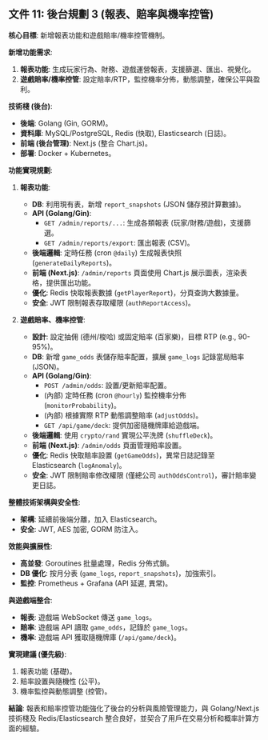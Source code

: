 ## 文件 11: 後台規劃 3 (報表、賠率與機率控管)

**核心目標**: 新增報表功能和遊戲賠率/機率控管機制。

**新增功能需求**:
1.  **報表功能**: 生成玩家行為、財務、遊戲運營報表，支援篩選、匯出、視覺化。
2.  **遊戲賠率/機率控管**: 設定賠率/RTP，監控機率分佈，動態調整，確保公平與盈利。

**技術棧 (後台)**:
*   **後端**: Golang (Gin, GORM)。
*   **資料庫**: MySQL/PostgreSQL, Redis (快取), Elasticsearch (日誌)。
*   **前端 (後台管理)**: Next.js (整合 Chart.js)。
*   **部署**: Docker + Kubernetes。

**功能實現規劃**:

1.  **報表功能**:
    *   **DB**: 利用現有表，新增 `report_snapshots` (JSON 儲存預計算數據)。
    *   **API (Golang/Gin)**:
        *   `GET /admin/reports/...`: 生成各類報表 (玩家/財務/遊戲)，支援篩選。
        *   `GET /admin/reports/export`: 匯出報表 (CSV)。
    *   **後端邏輯**: 定時任務 (cron `@daily`) 生成報表快照 (`generateDailyReports`)。
    *   **前端 (Next.js)**: `/admin/reports` 頁面使用 Chart.js 展示圖表，渲染表格，提供匯出功能。
    *   **優化**: Redis 快取報表數據 (`getPlayerReport`)，分頁查詢大數據量。
    *   **安全**: JWT 限制報表存取權限 (`authReportAccess`)。

2.  **遊戲賠率、機率控管**:
    *   **設計**: 設定抽佣 (德州/梭哈) 或固定賠率 (百家樂)，目標 RTP (e.g., 90-95%)。
    *   **DB**: 新增 `game_odds` 表儲存賠率配置，擴展 `game_logs` 記錄當局賠率 (JSON)。
    *   **API (Golang/Gin)**:
        *   `POST /admin/odds`: 設置/更新賠率配置。
        *   (內部) 定時任務 (cron `@hourly`) 監控機率分佈 (`monitorProbability`)。
        *   (內部) 根據實際 RTP 動態調整賠率 (`adjustOdds`)。
        *   `GET /api/game/deck`: 提供加密隨機牌庫給遊戲端。
    *   **後端邏輯**: 使用 `crypto/rand` 實現公平洗牌 (`shuffleDeck`)。
    *   **前端 (Next.js)**: `/admin/odds` 頁面管理賠率設置。
    *   **優化**: Redis 快取賠率設置 (`getGameOdds`)，異常日誌記錄至 Elasticsearch (`logAnomaly`)。
    *   **安全**: JWT 限制賠率修改權限 (僅總公司 `authOddsControl`)，審計賠率變更日誌。

**整體技術架構與安全性**:
*   **架構**: 延續前後端分離，加入 Elasticsearch。
*   **安全**: JWT, AES 加密, GORM 防注入。

**效能與擴展性**:
*   **高並發**: Goroutines 批量處理，Redis 分佈式鎖。
*   **DB 優化**: 按月分表 (`game_logs`, `report_snapshots`)，加強索引。
*   **監控**: Prometheus + Grafana (API 延遲, 異常)。

**與遊戲端整合**:
*   **報表**: 遊戲端 WebSocket 傳送 `game_logs`。
*   **賠率**: 遊戲端 API 讀取 `game_odds`，記錄於 `game_logs`。
*   **機率**: 遊戲端 API 獲取隨機牌庫 (`/api/game/deck`)。

**實現建議 (優先級)**:
1.  報表功能 (基礎)。
2.  賠率設置與隨機性 (公平)。
3.  機率監控與動態調整 (控管)。

**結論**: 報表和賠率控管功能強化了後台的分析與風險管理能力，與 Golang/Next.js 技術棧及 Redis/Elasticsearch 整合良好，並契合了用戶在交易分析和概率計算方面的經驗。 